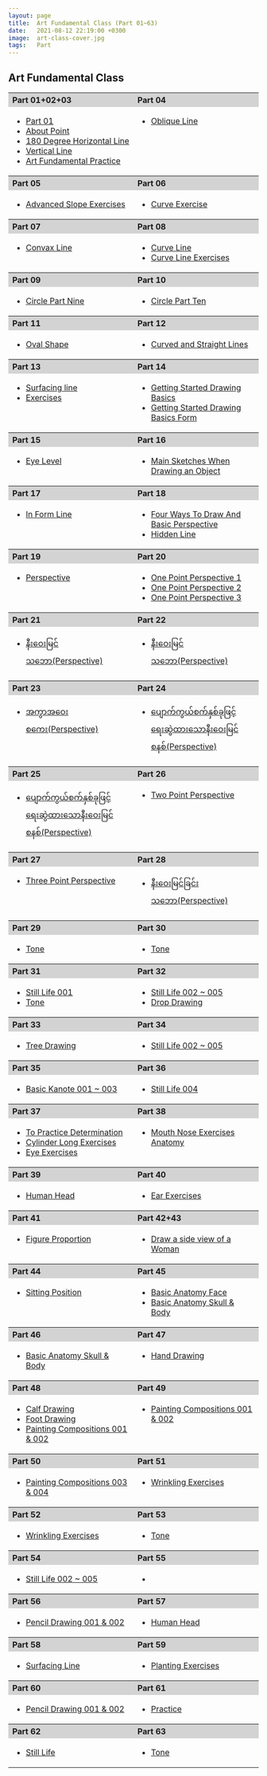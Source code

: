 ```yaml
---
layout: page
title:  Art Fundamental Class (Part 01~63)
date:   2021-08-12 22:19:00 +0300
image:  art-class-cover.jpg
tags:   Part
---
```

## Art Fundamental Class
<div class="heatMap">
  <table>
    <tr align='left' bgcolor='lightgray'>
    <th>Part 01+02+03</th>
    <th>Part 04</th>
    </tr>
    <tr valign="top">
    <td>
<ul>
<li><a href='https://art-intern.github.io/art-fundamental-class-part1/'>Part 01</a></li>
<li><a href='https://art-intern.github.io/about-point/'>About Point</a></li>
<li><a href='https://art-intern.github.io/one-hundred-eighty-degree-horizontal-line/'>180 Degree Horizontal Line</a></li>
<li><a href='https://art-intern.github.io/vertical-line/'>Vertical Line</a></li>
<li><a href='https://art-intern.github.io/art-fundamental-practice/'>Art Fundamental Practice</a></li>
</ul>
</td>
    <td><ul><li><a href='https://art-intern.github.io/oblique-line/'>Oblique Line</a></li></ul></td>
    </tr>
    <tr align='left' bgcolor='lightgray'>
    <th>Part 05</th>
    <th>Part 06</th>
    </tr>
    <tr valign="top">
    <td><ul><li><a href='https://art-intern.github.io/advanced-slope-exercises/'>Advanced Slope Exercises</a></li></ul></td>
    <td><ul><li><a href='https://art-intern.github.io/curve-exercise/'>Curve Exercise</a></li></ul></td>
    </tr>
    <tr align='left' bgcolor='lightgray'>
    <th>Part 07</th>
    <th>Part 08</th>
    </tr>
    <tr valign="top">
    <td><ul><li><a href='https://art-intern.github.io/convax-line/'>Convax Line</a></li></ul></td>
    <td><ul><li><a href='https://art-intern.github.io/curve-line1/'>Curve Line</a></li><li><a href='https://art-intern.github.io/curve-line-exercises/'>Curve Line Exercises</a></li></ul></td>
    </tr>
    <tr align='left' bgcolor='lightgray'>
    <th>Part 09</th>
    <th>Part 10</th>
    </tr>
    <tr valign="top">
    <td><ul><li><a href='https://art-intern.github.io/circle-part-nine/'>Circle Part Nine</a></li></ul></td>
    <td><ul><li><a href='https://art-intern.github.io/circle-part-ten/'>Circle Part Ten</a></li></ul></td>
    </tr>
    <tr align='left' bgcolor='lightgray'>
    <th>Part 11</th>
    <th>Part 12</th>
    </tr>
    <tr valign="top">
    <td><ul><li><a href='https://art-intern.github.io/oval-shape/'>Oval Shape</a></li></ul></td>
    <td><ul><li><a href='https://art-intern.github.io/curved-and-straight-lines/'>Curved and Straight Lines</a></li></ul></td>
    </tr>
<tr align='left' bgcolor='lightgray'>
    <th>Part 13</th>
    <th>Part 14</th>
</tr>
<tr valign="top">
<td><ul><li><a href='https://art-intern.github.io/surfacing-line-part-13/'>Surfacing line</a></li><li><a href='https://art-intern.github.io/exercises/'>Exercises</a></li></ul></td>
    <td><ul><li><a href='https://art-intern.github.io/getting-started-drawing-basics/'>Getting Started Drawing Basics</a></li><li><a href='https://art-intern.github.io/getting-started-drawing-basics-form/'>Getting Started Drawing Basics Form</a></li></ul></td>
</tr>
    <tr align='left' bgcolor='lightgray'>
    <th>Part 15</th>
    <th>Part 16</th>
    </tr>
    <tr valign="top">
    <td><ul><li><a href='https://art-intern.github.io/eye-level/'>Eye Level</a></li></ul></td>
    <td><ul><li><a href='https://art-intern.github.io/main-sketches-when-drawing-an-object/'>Main Sketches When Drawing an Object</a></li></ul></td>
    </tr>
    <tr align='left' bgcolor='lightgray'>
    <th>Part 17</th>
    <th>Part 18</th>
    </tr>
    <tr valign="top">
    <td><ul><li><a href='https://art-intern.github.io/in-form-line/'>In Form Line</a></li></ul></td>
    <td><ul><li><a href='https://art-intern.github.io/four-ways-to-draw-and-basic-perspective/'>Four Ways To Draw And Basic Perspective</a></li><li><a href='https://art-intern.github.io/hidden-line/'>Hidden Line</a></li></ul></td>
    </tr>
<tr align='left' bgcolor='lightgray'>
    <th>Part 19</th>
    <th>Part 20</th>
</tr>
<tr valign="top">
    <td><ul><li><a href='https://art-intern.github.io/perspective/'>Perspective </a></li></ul></td>
    <td><ul><li><a href='https://art-intern.github.io/one-point-perspective-1/'>One Point Perspective 1</a></li><li><a href='https://art-intern.github.io/one-point-perspective-2/'>One Point Perspective 2</a></li><li><a href='https://art-intern.github.io/one-point-perspective-3/'>One Point Perspective 3</a></li></ul></td>
</tr>
    <tr align='left' bgcolor='lightgray'>
    <th>Part 21</th>
    <th>Part 22</th>
    </tr>
    <tr valign="top">
    <td><ul><li><a href='https://art-intern.github.io/perspective-part-21/'>နီးဝေးမြင်သဘော(Perspective)</a></li></ul></td>
    <td><ul><li><a href='https://art-intern.github.io/perspective-part-22/'>နီးဝေးမြင်သဘော(Perspective)</a></li></ul></td>
    </tr>
    <tr align='left' bgcolor='lightgray'>
    <th>Part 23</th>
    <th>Part 24</th>
    </tr>
    <tr valign="top">
    <td><ul><li><a href='https://art-intern.github.io/perspective-part-23/'>အကွာအဝေးစကေး(Perspective)</a></li></ul></td>
    <td><ul><li><a href='https://art-intern.github.io/perspective-part-24/'>ပျောက်ကွယ်စက်နှစ်ခုဖြင့်ရေးဆွဲထားသောနီးဝေးမြင်စနစ်(Perspective)</a></li></ul></td>
    </tr>
    <tr align='left' bgcolor='lightgray'>
    <th>Part 25</th>
    <th>Part 26</th>
</tr>
<tr valign="top">
    <td><ul><li><a href='https://art-intern.github.io/perspective-part-25/'>ပျောက်ကွယ်စက်နှစ်ခုဖြင့်ရေးဆွဲထားသောနီးဝေးမြင်စနစ်(Perspective)</a></li></ul></td>
    <td><ul><li><a href='https://art-intern.github.io/perspective-part-26/'>Two Point Perspective</a></li></ul></td>
</tr>
    <tr align='left' bgcolor='lightgray'>
    <th>Part 27</th>
    <th>Part 28</th>
    </tr>
    <tr valign="top">
    <td><ul><li><a href='https://art-intern.github.io/perspective-part-27/'>Three Point Perspective</a></li></ul></td>
    <td><ul><li><a href='https://art-intern.github.io/perspective-part-28/'>နီးဝေးမြင်ခြင်းသဘော(Perspective)</a></li></ul></td>
    </tr>
    <tr align='left' bgcolor='lightgray'>
    <th>Part 29</th>
    <th>Part 30</th>
    </tr>
    <tr valign="top">
    <td><ul><li><a href='https://art-intern.github.io/tone-000-1/'>Tone</a></li></ul></td>
    <td><ul><li><a href='https://art-intern.github.io/tone-000-2/'>Tone</a></li></ul></td>
    </tr>
    <tr align='left' bgcolor='lightgray'>
    <th>Part 31</th>
    <th>Part 32</th>
</tr>
<tr valign="top">
<td><ul><li><a href='https://art-intern.github.io/still-life-001/'>Still Life 001</a></li><li><a href='https://art-intern.github.io/tone-002/'>Tone</a></li></ul></td>
    <td><ul><li><a href='https://art-intern.github.io/still-life-002-to-005/'>Still Life 002 ~ 005</a></li><li><a href='https://art-intern.github.io/drop-drawing/'>Drop Drawing</a></li></ul></td>
</tr>
    <tr align='left' bgcolor='lightgray'>
    <th>Part 33</th>
    <th>Part 34</th>
    </tr>
    <tr valign="top">
    <td><ul><li><a href='https://art-intern.github.io/tree-drawing/'>Tree Drawing</a></li></ul></td>
    <td><ul><li><a href='https://art-intern.github.io/still-life-002-to-005/'>Still Life 002 ~ 005</a></li></ul></td>
    </tr>
    <tr align='left' bgcolor='lightgray'>
    <th>Part 35</th>
    <th>Part 36</th>
    </tr>
    <tr valign="top">
    <td><ul><li><a href='https://art-intern.github.io/basic-kanote/'>Basic Kanote 001 ~ 003</a></li></ul></td>
    <td><ul><li><a href='https://art-intern.github.io/still-life-004/'>Still Life 004</a></li></ul></td>
    </tr>
<tr align='left' bgcolor='lightgray'>
    <th>Part 37</th>
    <th>Part 38</th>
</tr>
<tr valign="top">
<td><ul><li><a href='https://art-intern.github.io/to-practice-determination/'>To Practice Determination</a></li><li><a href='https://art-intern.github.io/cylinder-long-exercise/'>Cylinder Long Exercises</a></li><li><a href='https://art-intern.github.io/eye-exercise/'>Eye Exercises</a></li></ul></td>
    <td><ul><li><a href='https://art-intern.github.io/mouth-nose-exercise/'>Mouth Nose Exercises Anatomy</a></li></ul></td>
</tr>
    <tr align='left' bgcolor='lightgray'>
    <th>Part 39</th>
    <th>Part 40</th>
    </tr>
    <tr valign="top">
    <td><ul><li><a href='https://art-intern.github.io/human-head-05/'>Human Head</a></li></ul></td>
    <td><ul><li><a href='https://art-intern.github.io/ear-exercise/'>Ear Exercises</a></li></ul></td>
    </tr>
    <tr align='left' bgcolor='lightgray'>
    <th>Part 41</th>
    <th>Part 42+43</th>
    </tr>
    <tr valign="top">
    <td><ul><li><a href='https://art-intern.github.io/figure-proportion/'>Figure Proportion</a></li></ul></td>
    <td><ul><li><a href='https://art-intern.github.io/side-view-woman/'>Draw a side view of a Woman</a></li></ul></td>
    </tr>
    <tr align='left' bgcolor='lightgray'>
    <th>Part 44</th>
    <th>Part 45</th>
</tr>
<tr valign="top">
    <td><ul><li><a href='https://art-intern.github.io/sitting-position/'>Sitting Position</a></li></ul></td>
    <td><ul><li><a href='https://art-intern.github.io/basic-anatomy-001/'>Basic Anatomy Face</a></li><li><a href='https://art-intern.github.io/basic-anatomy-002-003/'>Basic Anatomy Skull & Body</a></li></ul></td>
</tr>
    <tr align='left' bgcolor='lightgray'>
    <th>Part 46</th>
    <th>Part 47</th>
    </tr>
    <tr valign="top">
    <td><ul><li><a href='https://art-intern.github.io/basic-anatomy-002-003/'>Basic Anatomy Skull & Body</a></li></ul></td>
    <td><ul><li><a href='https://art-intern.github.io/hand-drawing/'>Hand Drawing</a></li></ul></td>
    </tr>
    <tr align='left' bgcolor='lightgray'>
    <th>Part 48</th>
    <th>Part 49</th>
    </tr>
    <tr valign="top">
    <td><ul><li><a href='https://art-intern.github.io/calf-drawing/'>Calf Drawing</a></li><li><a href='https://art-intern.github.io/foot-drawing/'>Foot Drawing</a></li><li><a href='https://art-intern.github.io/painting-compositions-001-002/'>Painting Compositions 001 & 002</a></li></ul></td>
    <td><ul><li><a href='https://art-intern.github.io/painting-compositions-001-002/'>Painting Compositions 001 & 002</a></li></ul></td>
    </tr>
<tr align='left' bgcolor='lightgray'>
    <th>Part 50</th>
    <th>Part 51</th>
</tr>
<tr valign="top">
    <td><ul><li><a href='https://art-intern.github.io/painting-compositions-003-004/'>Painting Compositions 003 & 004</a></li></ul></td>
    <td><ul><li><a href='https://art-intern.github.io/wrinkling-exercise-27/'>Wrinkling Exercises</a></li></ul></td>
</tr>
    <tr align='left' bgcolor='lightgray'>
    <th>Part 52</th>
    <th>Part 53</th>
    </tr>
    <tr valign="top">
    <td><ul><li><a href='https://art-intern.github.io/wrinkling-exercise-29/'>Wrinkling Exercises</a></li></ul></td>
    <td><ul><li><a href='https://art-intern.github.io/tone-005/'>Tone</a></li></ul></td>
    </tr>
    <tr align='left' bgcolor='lightgray'>
    <th>Part 54</th>
    <th>Part 55</th>
    </tr>
    <tr valign="top">
    <td><ul><li><a href='https://art-intern.github.io/still-life-002-to-005/'>Still Life 002 ~ 005</a></li></ul></td>
    <td><ul><li><a href=''></a></li></ul></td>
    </tr>
<tr align='left' bgcolor='lightgray'>
    <th>Part 56</th>
    <th>Part 57</th>
</tr>
<tr valign="top">
    <td><ul><li><a href='https://art-intern.github.io/pencil-drawing-001-002/'>Pencil Drawing 001 & 002</a></li></ul></td>
    <td><ul><li><a href='https://art-intern.github.io/human-head-08/'>Human Head</a></li></ul></td>
</tr>
    <tr align='left' bgcolor='lightgray'>
    <th>Part 58</th>
    <th>Part 59</th>
    </tr>
    <tr valign="top">
    <td><ul><li><a href='https://art-intern.github.io/surfacing-line-003/'>Surfacing Line</a></li></ul></td>
    <td><ul><li><a href='https://art-intern.github.io/planting-exercises/'>Planting Exercises</a></li></ul></td>
    </tr>
    <tr align='left' bgcolor='lightgray'>
    <th>Part 60</th>
    <th>Part 61</th>
    </tr>
    <tr valign="top">
    <td><ul><li><a href='https://art-intern.github.io/pencil-drawing-001-002/'>Pencil Drawing 001 & 002</a></li></ul></td>
    <td><ul><li><a href='https://art-intern.github.io/practice/'>Practice</a></li></ul></td>
    </tr>
<tr align='left' bgcolor='lightgray'>
    <th>Part 62</th>
    <th>Part 63</th>
</tr>
<tr valign="top">
    <td><ul><li><a href='https://art-intern.github.io/still-life-25/'>Still Life</a></li></ul></td>
    <td><ul><li><a href='https://art-intern.github.io/tone-003/'>Tone</a></li></ul></td>
</tr>
  </table>
</div>
